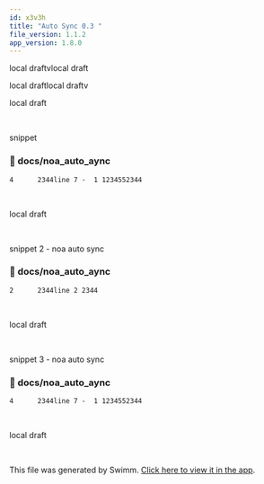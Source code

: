 ```yaml
---
id: x3v3h
title: "Auto Sync 0.3 "
file_version: 1.1.2
app_version: 1.8.0
---
```


local draftvlocal draft

local draftlocal draftv

local draft

<br/>

snippet
<!-- NOTE-swimm-snippet: the lines below link your snippet to Swimm -->
### 📄 docs/noa_auto_aync
<!-- collapsed -->

```
4      2344line 7 -  1 1234552344
```

<br/>

local draft

<br/>

snippet 2 - noa auto sync
<!-- NOTE-swimm-snippet: the lines below link your snippet to Swimm -->
### 📄 docs/noa_auto_aync
<!-- collapsed -->

```
2      2344line 2 2344
```

<br/>

local draft

<br/>

snippet 3 - noa auto sync
<!-- NOTE-swimm-snippet: the lines below link your snippet to Swimm -->
### 📄 docs/noa_auto_aync
<!-- collapsed -->

```
4      2344line 7 -  1 1234552344
```

<br/>

local draft

<br/>

This file was generated by Swimm. [Click here to view it in the app](http://localhost:5000/repos/Z2l0aHViJTNBJTNBTm9hUmVwbyUzQSUzQU5vYW96ZXI=/docs/x3v3h).

